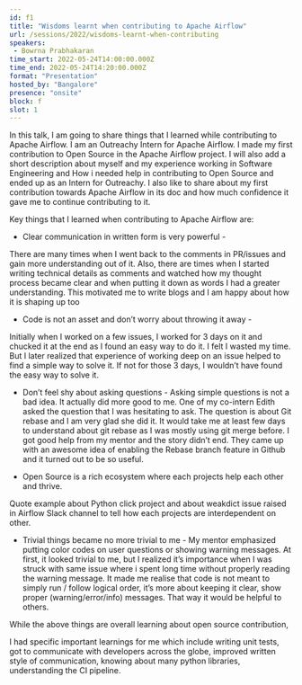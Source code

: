 ```yaml
---
id: f1
title: "Wisdoms learnt when contributing to Apache Airflow"
url: /sessions/2022/wisdoms-learnt-when-contributing
speakers:
 - Bowrna Prabhakaran
time_start: 2022-05-24T14:00:00.000Z
time_end: 2022-05-24T14:20:00.000Z
format: "Presentation"
hosted_by: "Bangalore"
presence: "onsite"
block: f
slot: 1
---
```


In this talk, I am going to share things that I learned while contributing to Apache Airflow. I am an Outreachy Intern for Apache Airflow. I made my first contribution to Open Source in the Apache Airflow project. I will also add a short description about myself and my experience working in Software Engineering and How i needed help in contributing to Open Source and ended up as an Intern for Outreachy. I also like to share about my first contribution towards Apache Airflow in its doc and how much confidence it gave me to continue contributing to it.
 
 
 
 Key things that I learned when contributing to Apache Airflow are:
 
 * Clear communication in written form is very powerful - 
 
 There are many times when I went back to the comments in PR/issues and gain more understanding out of it. Also, there are times when I started writing technical details as comments and watched how my thought process became clear and when putting it down as words I had a greater understanding. This motivated me to write blogs and I am happy about how it is shaping up too
 
 
 
 * Code is not an asset and don’t worry about throwing it away - 
 
 Initially when I worked on a few issues, I worked for 3 days on it and chucked it at the end as I found an easy way to do it. I felt I wasted my time. But I later realized that experience of working deep on an issue helped to find a simple way to solve it. If not for those 3 days, I wouldn’t have found the easy way to solve it. 
 
 
 
 * Don’t feel shy about asking questions - Asking simple questions is not a bad idea. It actually did more good to me. One of my co-intern Edith asked the question that I was hesitating to ask. The question is about Git rebase and I am very glad she did it. It would take me at least few days to understand about git rebase as I was mostly using git merge before. I got good help from my mentor and the story didn’t end. They came up with an awesome idea of enabling the Rebase branch feature in Github and it turned out to be so useful.
 
  
 
 * Open Source is a rich ecosystem where each projects help each other and thrive. 
 
 Quote example about Python click project and about weakdict issue raised in Airflow Slack channel to tell how each projects are interdependent on other.
 
 
 
 * Trivial things became no more trivial to me - My mentor emphasized putting color codes on user questions or showing warning messages. At first, it looked trivial to me, but I realized it’s importance when I was struck with same issue where i spent long time without properly reading the warning message. It made me realise that code is not meant to simply run / follow logical order, it’s more about keeping it clear, show proper (warning/error/info) messages. That way it would be helpful to others.
 
 
 
 While the above things are overall learning about open source contribution,
 
 
 
 I had specific important learnings for me which include writing unit tests, got to communicate with developers across the globe, improved written style of communication, knowing about many python libraries, understanding the CI pipeline.